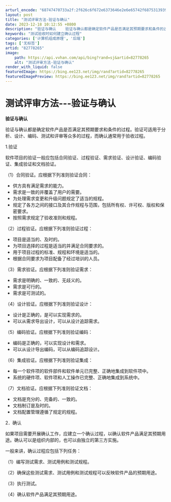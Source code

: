 ```yaml
---
arturl_encode: "68747470733a2f:2f626c6f672e6373646e2e6e65742f68753139393330363133:2f61727469636c652f64657461696c732f3832373738323635"
layout: post
title: "测试评审方法-验证与确认"
date: 2023-12-18 10:12:55 +0800
description: "验证与确认    验证与确认都是确定软件产品是否满足其预期要求和条件的过程。验证可适用于分析、设计、"
keywords: "测试验收时如何建立确认过程"
categories: ['计算机组成原理', '后端']
tags: ['无标签']
artid: "82778265"
image:
    path: https://api.vvhan.com/api/bing?rand=sj&artid=82778265
    alt: "测试评审方法-验证与确认"
render_with_liquid: false
featuredImage: https://bing.ee123.net/img/rand?artid=82778265
featuredImagePreview: https://bing.ee123.net/img/rand?artid=82778265
---
```


# 测试评审方法---验证与确认

**验证与确认**

验证与确认都是确定软件产品是否满足其预期要求和条件的过程。验证可适用于分析、设计、编码、测试和评审等众多的过程，而确认通常用于验收过程。

1.验证

软件项目的验证一般应包括合同验证、过程验证、需求验证、设计验证、编码验证、集成验证和文档验证。

（1）合同验证。应根据下列准则验证合同：

* 供方具有满足需求的能力。
* 需求是一致的并覆盖了用户的需要。
* 为处理需求变更和升级问题规定了适当的规程。
* 规定了各方之间的接口及其合作规程与范围，包括所有权、许可权、版权和保密要求。
* 按照需求规定了验收准则和规程。

（2）过程验证。应根据下列准则验证过程：

* 项目是适当的、及时的。
* 为项目选择的过程是适当的并满足合同要求的。
* 用于项目过程的标准、规程和环境是适当的。
* 根据合同要求为项目配备了经过培训的人员。

（3）需求验证。应根据下列准则验证需求：

* 需求是明确的、一致的、无歧义的。
* 需求是可行的。
* 需求是可测试的。

（4）设计验证。应根据下列准则验证设计：

* 设计是正确的，是可以实现需求的。
* 可以从需求导出设计，可以从设计追踪需求。

（5）编码验证。应根据下列准则验证编码：

* 编码是正确的，可以实现设计和需求。
* 可以从设计导出编码，可以从编码追踪设计。

（6）集成验证。应根据下列准则验证集成：

* 每一个软件项的软件部件和软件单元已完整、正确地集成到软件项中。
* 系统的硬件项、软件项和人工操作已完整、正确地集成到系统中。

（7）文档验证。应根据下列准则验证文档：

* 文档是充分的、完备的、一致的。
* 文档制订是及时的。
* 文档配置管理遵循了规定的规程。

2．确认

如果项目需要开展确认工作，应建立一个确认过程，以确认软件产品满足其预期用途。确认可以是组织内部的，也可以由独立的第三方实施。

一般来讲，确认过程应包括下列任务：

（1）编写测试需求、测试用例和测试规程。

（2）确保这些测试需求、测试用例和测试规程可以反映软件产品的预期用途。

（3）执行测试。

（4）确认软件产品满足其预期用途。